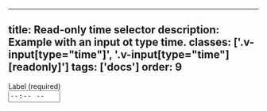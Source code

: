 <!--
 *              © 2025 Visa
 *
 * Licensed under the Apache License, Version 2.0 (the "License");
 * you may not use this file except in compliance with the License.
 * You may obtain a copy of the License at
 *
 *         http://www.apache.org/licenses/LICENSE-2.0
 *
 * Unless required by applicable law or agreed to in writing, software
 * distributed under the License is distributed on an "AS IS" BASIS,
 * WITHOUT WARRANTIES OR CONDITIONS OF ANY KIND, either express or implied.
 * See the License for the specific language governing permissions and
 * limitations under the License.
 *
 -->
---
title: Read-only time selector
description: Example with an input ot type time.
classes: ['.v-input[type="time"]', '.v-input[type="time"][readonly]']
tags: ['docs']
order: 9
---

<div class="v-flex v-flex-col v-gap-4">
  <label class="v-label" for="time-selector-read-only">
    Label (required)
  </label>
  <div class="v-input-container v-surface v-flex-row">
    <input class="v-input" id="time-selector-read-only" name="time-selector-dread-onlyefault" type="time" readonly />
  </div>
</div>
